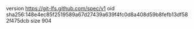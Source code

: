 version https://git-lfs.github.com/spec/v1
oid sha256:148e4ec85f2519589a67d27439a639f4fc0d8a408d59b8fefb13df582f475dcb
size 904
